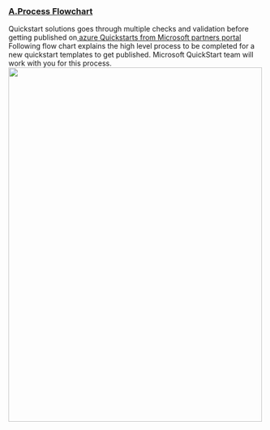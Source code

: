 <h3><u><b>A.Process Flowchart</b></u></h3> 
Quickstart solutions goes through multiple checks and validation before getting published on<a href="https://partnerquickstarts.azurewebsites.net/#/welcome"> azure Quickstarts from Microsoft partners portal</a>  <br>
Following flow chart explains the high level process to be completed for a new quickstart templates to get published.  
Microsoft QuickStart team will work with you for this process.

<img src="Images/Images/1.png" height="700" width="500">
 
